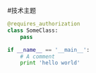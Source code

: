 #技术主题

```python
@requires_authorization
class SomeClass:
    pass

if __name__ == '__main__':
    # A comment
    print 'hello world'
```
